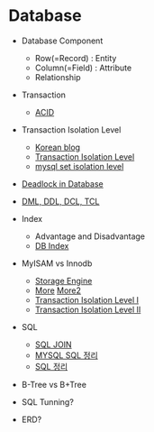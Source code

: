 # Database

* Database Component
  * Row(=Record) : Entity
  * Column(=Field) : Attribute
  * Relationship

* Transaction
  * [ACID](http://mommoo.tistory.com/62)

* Transaction Isolation Level
  * [Korean blog](https://www.letmecompile.com/database-transaction-isolation-level/)
  * [Transaction Isolation Level](http://gywn.net/2012/05/mysql-transaction-isolation-level/)
  * [mysql set isolation level](https://dev.mysql.com/doc/refman/5.5/en/set-transaction.html)

* [Deadlock in Database](https://www.letmecompile.com/mysql-innodb-lock-deadlock/)

* [DML, DDL, DCL, TCL](http://brownbears.tistory.com/180)

* Index
  * Advantage and Disadvantage  
  * [DB Index](https://lalwr.blogspot.com/2016/02/db-index.html)

* MyISAM vs Innodb  
  * [Storage Engine](http://skibis.tistory.com/18)
  * [More](http://ojava.tistory.com/25) [More2](http://needjarvis.tistory.com/45)
  * [Transaction Isolation Level I](http://gywn.net/2012/05/mysql-transaction-isolation-level/)
  * [Transaction Isolation Level II](http://feco.tistory.com/45)

* SQL
  * [SQL JOIN](https://www.w3schools.com/sql/sql_join.asp)
  * [MYSQL SQL 정리](https://m.blog.naver.com/springlady8/220694359562)
  * [SQL 정리](https://blog.outsider.ne.kr/22)

* B-Tree vs B+Tree

* SQL Tunning?

* ERD?

